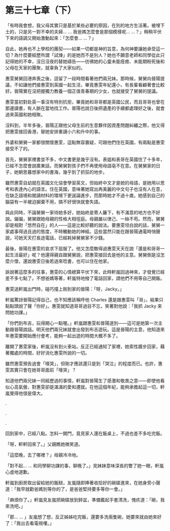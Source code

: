 # 第三十七章（下）

「有時我會想，我父母其實只是基於某些必要的原因，在別的地方生活著。被埋下土的，只是另一對不幸的夫婦… … 我爸媽怎麼會是那個模樣呢… …？」稍稍平伏下來的語調又開始激動起來：「怎麼會… …？」

自此，她再也不上學校的團契——如果一切都是神的旨意，為何神要讓她承受這一切？為什麼要經歷所謂「試煉」的是她而不是別人？她也不願意老師和同學從此只記得她的不幸，沒日沒夜的替她禱告——彷彿她的心靈未能痊癒、未能期盼死後和父母在天家的團聚，就辜負了大家似的。

惠雯舅舅回港奔喪之後，逗留了一段時間看著他們兩兄妹。那時候，舅舅向晉陽提議，不如讓他們接惠雯到英國一起生活，畢竟惠雯年紀還小，有長輩看顧著會比較好。晉陽實在沒把握獨力教養一個正值青春期的少女，也就接受了舅舅的提議。

惠雯當初對赴英一事沒有特別抗拒，畢竟她和哥哥都是英國公民，而且哥哥也曾在那邊讀書，有人脈在當地找工作。晉陽也說日後把遺產的手續都處理好之後，就會過來英國和她相聚。

沒料到，半年多後，晉陽正跟他父母生前的生意夥伴因資產問題糾纏之際，他又得把惠雯接回香港，替她安排重讀小六和升中的事。

外婆和舅舅一家都很關懷惠雯，這點無容置疑，可跟他們住在英國，有兩點是惠雯接受不了的。

首先，舅舅家裡書並不多，中文書更是幾乎沒有。表姐和表哥在英國住了十多年，已經不怎麼會說廣東話，而舅舅對孩子們不再使用母語亳不在意。在舅舅家的日子，她朝思暮想家中的書海，幾乎到了抓狂的地步。

雖然惠雯自幼就在英國文化協會學習英文，但始終中文才是她的母語，是她用以思考和表達內心的語言。住在英國，意味著她寫出再美麗的中文句子也沒有人在意，在缺乏語境和閱讀材料的環境下更逞論進步，而那時她才不過十歲。她感到自己的腦袋有一半被迫摒棄不用，搞不好很快就會失語。

與此同時，不論舅舅一家待她多好，她始終是寄人籬下，有不滿意的地方也不好說。偏偏，舅舅跟她母親的性格大相徑庭。母親嚴以律己、一絲不苟。然而，舅舅卻是相對「悠然自在」的人——這是比較好聽的說法。要惠雯坦白說的話，舅舅一家處事得過且過的態度，不時觸動她的神經。這些當然只能在跟晉陽通電時悄聲說，可她天天打長途電話，已經耗掉舅舅家不少錢。

最後，晉陽在惠雯的哀求下屈服了。他又怎麼敵得過惠雯天天在說「還是和哥哥一起生活最好」呢？他還得親自跟舅舅說，把惠雯接回去是他的主意。舅舅倒是沒怎麼介懷，還說惠雯日後若過來唸書，也可以住在他家。

訴說著這麼多的往事，惠雯的心情總算平伏下來，此時軒嵐回過神來，才發覺已經差不多七點了。不想爸媽等著，軒嵐特地撥了電話回家，請他們不用等自己開飯。

惠雯送軒嵐出門時，碰巧撞上剛到家的晉陽：「呀，Jacky。」

軒嵐驚訝晉陽記得自己，也不知應該稱呼他 Charles 還是跟惠雯叫「哥」，結果只點點頭說了聲「你好」。惠雯就知道哥哥過目不忘，笑著對他說：「我抓 Jacky 來問她功課。」

「你們到布吉，玩得開心一點喔。」軒嵐跟惠雯和晉陽道別——這可是她第一次主動跟晉陽說話。明天他們兩兄妹就會出發到布吉遊玩。這是晉陽的主意，他知道來年惠雯要開始應付會考，能夠一起出遊的時間大概不多了。

離開了惠雯家後，軒嵐沒有到火車站。反正已經通知了家裡，她索性踱步回家，藉著獨處的時間，好好消化惠雯所說的一切。

雖然惠雯預告過會「嚎哭」，但剛才應該還只是到「哭泣」的程度而已。也許，惠雯其實只會在她哥哥面前「嚎哭」？

知道他們兩兄妹一同經歷過的事情，軒嵐對晉陽生了感激和敬畏之意——即使他看似心高氣傲，對惠雯卻是滿滿的愛和遷就。在他這個年紀，能夠承擔起這一切，軒嵐覺得他很是偉大。

.

.

.

回到家中，已經八點。怎料一開門，竟見家人還在飯桌上，不過也差不多吃完飯。

「呀，軒軒回來了。」父親瞧她微笑道。

「這麼晚，去了哪裡？」母親冷冷地。

「對不起… … 和同學聊功課的事，聊晚了。」見妹妹意味深長的瞥了她一眼，軒嵐心虛地道歉。

軒嵐到廚房取出留給她的飯餸，友嵐隨即捧著收拾好的碗碟進來，在她身旁小聲道：「我早就勸爸媽別等你的了，是爸爸堅持要多等你一會。」

「麻煩你了。」軒嵐見友嵐把碗碟放到鋅盆，準備戴起手套清洗，愧疚道：「碗，我來洗吧。」

「那… … 」友嵐想了想，反正姊姊吃完飯，還要多洗兩隻碗，她要來就由她來好了：「我出去看電視嘍。」

